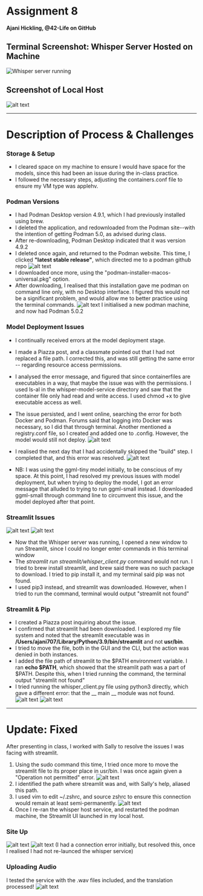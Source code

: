 # Assignment 8
**Ajani Hickling, @42-Life on GitHub**

## Terminal Screenshot: Whisper Server Hosted on Machine 
![Whisper server running](image.png)

## Screenshot of Local Host
![alt text](image-10.png)

---

# Description of Process & Challenges
### Storage & Setup
* I cleared space on my machine to ensure I would have space for the models, since this had been an issue during the in-class practice.
* I followed the necessary steps, adjusting the containers.conf file to ensure my VM type was applehv.

### Podman Versions
* I had Podman Desktop version 4.9.1, which I had previously installed using brew.
* I deleted the application, and redownloaded from the Podman site--with the intention of getting Podman 5.0, as advised during class. 
* After re-downloading, Podman Desktop indicated that it was version 4.9.2
* I deleted once again, and returned to the Podman website. This time, I clicked **"latest stable release"**, which directed me to a podman github repo
![alt text](image-2.png)
* I downloaded once more, using the "podman-installer-macos-universal.pkg" option. 
* After downloading, I realised that this installation gave me podman on command line only, with no Desktop interface. I figured this would not be a significant problem, and would allow me to better practice using the terminal commands.
![alt text](image-3.png)
I initialised a new podman machine, and now had Podman 5.0.2

### Model Deployment Issues
* I continually received errors at the model deployment stage.
* I made a Piazza post, and a classmate pointed out that I had not replaced a file path. I corrected this, and was still getting the same error -- regarding resource access permissions.
* I analysed the error message, and figured that since containerfiles are executables in a way, that maybe the issue was with the permissions. I used ls-al in the whisper-model-service directory and saw that the container file only had read and write access. I used chmod +x to give executable access as well.

* The issue persisted, and I went online, searching the error for both Docker and Podman. Forums said that logging into Docker was necessary, so I did that through terminal. Another mentioned a registry.conf file, so I created and added one to .config. However, the model would still not deploy.
![alt text](image-5.png)

* I realised the next day that I had accidentally skipped the "build" step. I completed that, and this error was resolved.
![alt text](image-4.png)

* NB: I was using the ggml-tiny model initially, to be conscious of my space. At this point, I had resolved my previous issues with model deployment, but when trying to deploy the model, I got an error message that alluded to trying to run ggml-small instead. I downloaded ggml-small through command line to circumvent this issue, and the model deployed after that point. 

### Streamlit Issues
![alt text](image-6.png)
![alt text](image-7.png)
* Now that the Whisper server was running, I opened a new window to run Streamlit, since I could no longer enter commands in this terminal window
* The *streamlit run streamlit/whisper_client.py* command would not run. I tried to brew install streamlit, and brew said there was no such package to download. I tried to pip install it, and my terminal said pip was not found.
* I used pip3 instead, and streamlit was downloaded. However, when I tried to run the command, terminal would output "streamlit not found"

### Streamlit & Pip
* I created a Piazza post inquiring about the issue.
* I confirmed that streamlit had been downloaded. I explored my file system and noted that the streamlit executable was in **/Users/ajani707/Library/Python/3.9/bin/streamlit** and not **usr/bin**. 
* I tried to move the file, both in the GUI and the CLI, but the action was denied in both instances.
* I added the file path of streamlit to the $PATH environment variable. I ran **echo $PATH**, which showed that the streamlit path was a part of $PATH. Despite this, when I tried running the command, the terminal output "streamlit not found"
* I tried running the whisper_client.py file using python3 directly, which gave a different error: that the __ main __ module was not found.
![alt text](image-8.png)
![alt text](image-9.png)

---
# Update: Fixed
After presenting in class, I worked with Sally to resolve the issues I was facing with streamlit.

1. Using the sudo command this time, I tried once more to move the streamlit file to its proper place in usr/bin. I was once again given a "Operation not permitted" error.
![alt text](image-12.png)
2. I identified the path where streamlit was and, with Sally's help, aliased this path. 
3. I used vim to edit ~/.zshrc, and source zshrc to ensure this connection would remain at least semi-permanently.
![alt text](image-11.png)
4. Once I re-ran the whisper host service, and restarted the podman machine, the Streamlit UI launched in my local host.

### Site Up
![alt text](image-13.png)
![alt text](image-14.png)
(I had a connection error initially, but resolved this, once I realised I had not re-launced the whisper service)

### Uploading Audio
I tested the service with the .wav files included, and the translation processed!
![alt text](image-15.png)